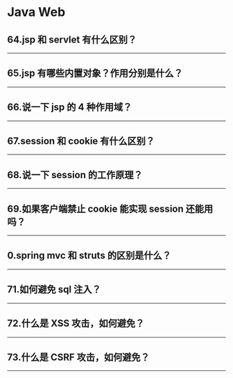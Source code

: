 # Java Web
## 64.jsp 和 servlet 有什么区别？
---
## 65.jsp 有哪些内置对象？作用分别是什么？
---
## 66.说一下 jsp 的 4 种作用域？
---
## 67.session 和 cookie 有什么区别？
---
## 68.说一下 session 的工作原理？
---
## 69.如果客户端禁止 cookie 能实现 session 还能用吗？
---
## 0.spring mvc 和 struts 的区别是什么？
---
## 71.如何避免 sql 注入？
---
## 72.什么是 XSS 攻击，如何避免？
---
## 73.什么是 CSRF 攻击，如何避免？
---